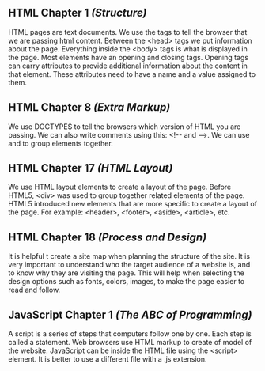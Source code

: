 ## HTML Chapter 1 *(Structure)*

HTML pages are text documents. We use the tags to tell the browser that we are passing html content. Between the \<head> tags we put information about the page. Everything inside the \<body> tags is what is displayed in the page. Most elements have an opening and closing tags. Opening tags can carry attributes to provide additional information about the content in that element. These attributes need to have a name and a value assigned to them. 

## HTML Chapter 8 *(Extra Markup)*

We use DOCTYPES to tell the browsers which version of HTML you are passing. We can also write comments using this: \<!-- and -->. We can use and to group elements together.

## HTML Chapter 17 *(HTML Layout)*

We use HTML layout elements to create a layout of the page. Before HTML5, \<div> was used to group together related elements of the page. HTML5 introduced new elements that are more specific to create a layout of the page. For example: \<header>, \<footer>, \<aside>, \<article>, etc. 

## HTML Chapter 18 *(Process and Design)*

It is helpful t create a site map when planning the structure of the site. It is very important to understand who the target audience of a website is, and to know why they are visiting the page. This will help when selecting the design options such as fonts, colors, images, to make the page easier to read and follow. 

## JavaScript Chapter 1 *(The ABC of Programming)*

A script is a series of steps that computers follow one by one. Each step is called a statement. Web browsers use HTML markup to create of model of the website. JavaScript can be inside the HTML file using the \<script> element. It is better to use a different file with a .js extension. 

